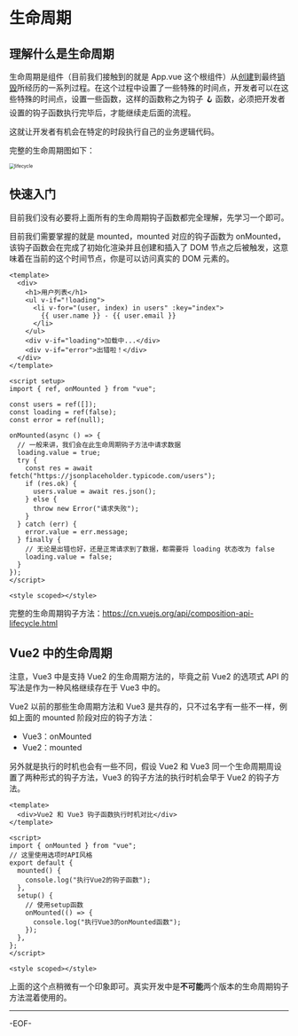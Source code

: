 # 生命周期

## 理解什么是生命周期

生命周期是组件（目前我们接触到的就是 App.vue 这个根组件）从<u>创建</u>到最终<u>销毁</u>所经历的一系列过程。在这个过程中设置了一些特殊的时间点，开发者可以在这些特殊的时间点，设置一些函数，这样的函数称之为钩子 🪝 函数，必须把开发者设置的钩子函数执行完毕后，才能继续走后面的流程。

这就让开发者有机会在特定的时段执行自己的业务逻辑代码。

完整的生命周期图如下：

<img src="https://xiejie-typora.oss-cn-chengdu.aliyuncs.com/2024-04-12-031421.png" alt="lifecycle" style="zoom:60%;" />

## 快速入门

目前我们没有必要将上面所有的生命周期钩子函数都完全理解，先学习一个即可。

目前我们需要掌握的就是 mounted，mounted 对应的钩子函数为 onMounted，该钩子函数会在完成了初始化渲染并且创建和插入了 DOM 节点之后被触发，这意味着在当前的这个时间节点，你是可以访问真实的 DOM 元素的。

```vue
<template>
  <div>
    <h1>用户列表</h1>
    <ul v-if="!loading">
      <li v-for="(user, index) in users" :key="index">
        {{ user.name }} - {{ user.email }}
      </li>
    </ul>
    <div v-if="loading">加载中...</div>
    <div v-if="error">出错啦！</div>
  </div>
</template>

<script setup>
import { ref, onMounted } from "vue";

const users = ref([]);
const loading = ref(false);
const error = ref(null);

onMounted(async () => {
  // 一般来讲，我们会在此生命周期钩子方法中请求数据
  loading.value = true;
  try {
    const res = await fetch("https://jsonplaceholder.typicode.com/users");
    if (res.ok) {
      users.value = await res.json();
    } else {
      throw new Error("请求失败");
    }
  } catch (err) {
    error.value = err.message;
  } finally {
    // 无论是出错也好，还是正常请求到了数据，都需要将 loading 状态改为 false
    loading.value = false;
  }
});
</script>

<style scoped></style>
```

完整的生命周期钩子方法：https://cn.vuejs.org/api/composition-api-lifecycle.html

## Vue2 中的生命周期

注意，Vue3 中是支持 Vue2 的生命周期方法的，毕竟之前 Vue2 的选项式 API 的写法是作为一种风格继续存在于 Vue3 中的。

Vue2 以前的那些生命周期方法和 Vue3 是共存的，只不过名字有一些不一样，例如上面的 mounted 阶段对应的钩子方法：

- Vue3：onMounted
- Vue2：mounted

另外就是执行的时机也会有一些不同，假设 Vue2 和 Vue3 同一个生命周期周设置了两种形式的钩子方法，Vue3 的钩子方法的执行时机会早于 Vue2 的钩子方法。

```vue
<template>
  <div>Vue2 和 Vue3 钩子函数执行时机对比</div>
</template>

<script>
import { onMounted } from "vue";
// 这里使用选项时API风格
export default {
  mounted() {
    console.log("执行Vue2的钩子函数");
  },
  setup() {
    // 使用setup函数
    onMounted(() => {
      console.log("执行Vue3的onMounted函数");
    });
  },
};
</script>

<style scoped></style>
```

上面的这个点稍微有一个印象即可。真实开发中是**不可能**两个版本的生命周期钩子方法混着使用的。

---

-EOF-
